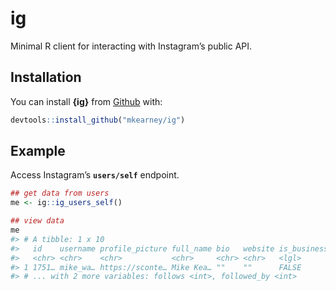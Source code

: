 
<!-- README.md is generated from README.Rmd. Please edit that file -->

# ig

Minimal R client for interacting with Instagram’s public API.

## Installation

You can install **{ig}** from [Github](https://github.com) with:

``` r
devtools::install_github("mkearney/ig")
```

## Example

Access Instagram’s **`users/self`** endpoint.

``` r
## get data from users
me <- ig::ig_users_self()

## view data
me
#> # A tibble: 1 x 10
#>   id    username profile_picture full_name bio   website is_business media
#>   <chr> <chr>    <chr>           <chr>     <chr> <chr>   <lgl>       <int>
#> 1 1751… mike_wa… https://sconte… Mike Kea… ""    ""      FALSE         141
#> # ... with 2 more variables: follows <int>, followed_by <int>
```
